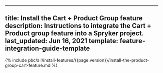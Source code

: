   
---
title: Install the Cart + Product Group feature
description: Instructions to integrate the Cart + Product group feature into a Spryker project.
last_updated: Jun 16, 2021
template: feature-integration-guide-template
---

{% include pbc/all/install-features/{{page.version}}/install-the-product-group-cart-feature.md %} <!-- To edit, see /_includes/pbc/all/install-features/202204.0/install-the-product-group-cart-feature.md -->
